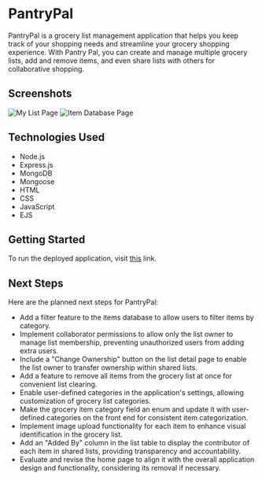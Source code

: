 # PantryPal

PantryPal is a grocery list management application that helps you keep track of your shopping needs and streamline your grocery shopping experience. With Pantry Pal, you can create and manage multiple grocery lists, add and remove items, and even share lists with others for collaborative shopping.

## Screenshots

![My List Page](https://i.imgur.com/2ppGBox.png)
![Item Database Page](https://i.imgur.com/e1l8G2b.png)

## Technologies Used

- Node.js
- Express.js
- MongoDB
- Mongoose
- HTML
- CSS
- JavaScript
- EJS

## Getting Started

To run the deployed application, visit [this](https://colorful-coveralls-fish.cyclic.app) link.

## Next Steps

Here are the planned next steps for PantryPal:

- Add a filter feature to the items database to allow users to filter items by category.
- Implement collaborator permissions to allow only the list owner to manage list membership, preventing unauthorized users from adding extra users.
- Include a "Change Ownership" button on the list detail page to enable the list owner to  transfer ownership within shared lists.
- Add a feature to remove all items from the grocery list at once for convenient list clearing.
- Enable user-defined categories in the application's settings, allowing customization of grocery list categories.
- Make the grocery item category field an enum and update it with user-defined categories on the front end for consistent item categorization.
- Implement image upload functionality for each item to enhance visual identification in the grocery list.
- Add an "Added By" column in the list table to display the contributor of each item in shared lists, providing transparency and accountability.
- Evaluate and revise the home page to align it with the overall application design and functionality, considering its removal if necessary.
